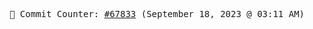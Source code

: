 <p align="center">
    <samp>
        📮 Commit Counter: <a href="https://github.com/Javascript-void0/Javascript-void0/commits/main">#67833</a> (September 18, 2023 @ 03:11 AM)
    </samp>
</p>